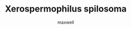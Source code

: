 ---
layout: post
author: maxwell
title: Xerospermophilus spilosoma
description: 
tags: []
image: 
  feature: 
  credit: 
  creditlink: 
permalink: xerospermophilus-spilosoma
---